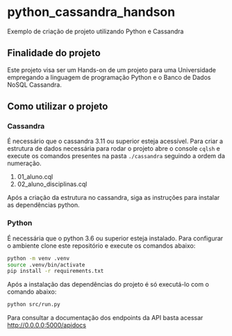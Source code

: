 # python_cassandra_handson
Exemplo de criação de projeto utilizando Python e Cassandra

## Finalidade do projeto
Este projeto visa ser um Hands-on de um projeto para uma Universidade empregando a linguagem de programação Python e o  Banco de Dados NoSQL Cassandra.

## Como utilizar o projeto

### Cassandra

É necessário que o cassandra 3.11 ou superior esteja acessível.
Para criar a estrutura de dados necessária para rodar o projeto abre o console `cqlsh` e execute os comandos
presentes na pasta `./cassandra` seguindo a ordem da numeração.

1. 01_aluno.cql
2. 02_aluno_disciplinas.cql

Após a criação da estrutura no cassandra, siga as instruções para instalar as dependências python.

### Python

É necessária que o python 3.6 ou superior esteja instalado.
Para configurar o ambiente clone este repositório e execute os comandos abaixo:

```bash
python -m venv .venv
source .venv/bin/activate
pip install -r requirements.txt
```

Após a instalação das dependências do projeto é só executá-lo com o comando abaixo:

```bash
python src/run.py
```

Para consultar a documentação dos endpoints da API basta acessar http://0.0.0.0:5000/apidocs
